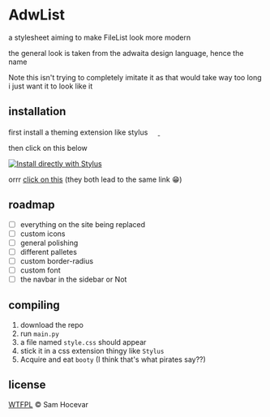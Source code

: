 # AdwList

a stylesheet aiming to make FileList look more modern

the general look is taken from the adwaita design language, hence the name

Note this isn't trying to completely imitate it as that would take way too long i just want it to look like it

## installation


first install a theming extension like stylus
<a href="https://chromewebstore.google.com/detail/stylus/clngdbkpkpeebahjckkjfobafhncgmne"> <img width="16" src="https://cdn.simpleicons.org/googlechrome"> </a>
<a href="https://addons.mozilla.org/en-US/firefox/addon/styl-us/"> <img width="16" src="https://cdn.simpleicons.org/firefoxbrowser"> </a>


then click on this below

[![Install directly with Stylus](https://img.shields.io/badge/Install%20directly%20with-Stylus-238b8b.svg)](https://github.com/danatationn/adwlist/raw/refs/heads/main/style.user.css)

orrr [click on this](https://github.com/danatationn/adwlist/raw/refs/heads/main/style.user.css) (they both lead to the same link 😁)

## roadmap
- [ ] everything on the site being replaced
- [ ] custom icons
- [ ] general polishing
- [ ] different palletes
- [ ] custom border-radius
- [ ] custom font
- [ ] the navbar in the sidebar or Not

## compiling
1. download the repo
2. run `main.py`
3. a file named `style.css` should appear
4. stick it in a css extension thingy like `Stylus`
5. Acquire and eat `booty` (I think that's what pirates say??)

## license
[WTFPL](https://github.com/danatationn/adwlist/blob/main/LICENSE) © Sam Hocevar